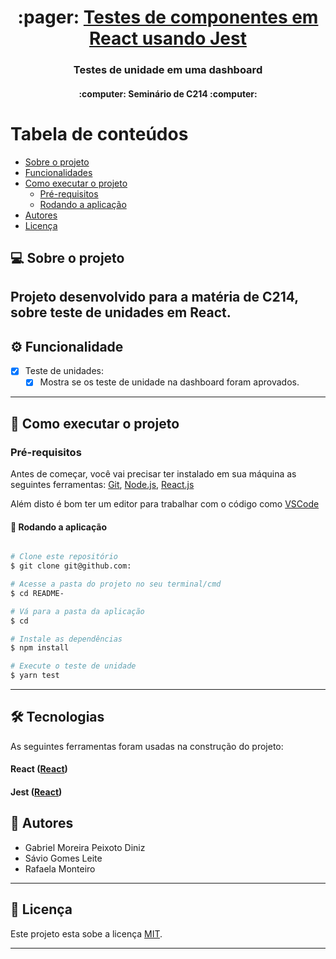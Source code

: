 

<h1 align="center">
     :pager: <a href="#" alt="Testes de componentes em React usando Jest"> Testes de componentes em React usando Jest </a>
</h1>

<h3 align="center">
   Testes de unidade em uma dashboard
</h3>

<h4 align="center">
	:computer: Seminário de C214 :computer:
</h4>

Tabela de conteúdos
=================
<!--ts-->
   * [Sobre o projeto](#-sobre-o-projeto)
   * [Funcionalidades](#-funcionalidades)
   * [Como executar o projeto](#-como-executar-o-projeto)
     * [Pré-requisitos](#pré-requisitos)
     * [Rodando a aplicação](#user-content--rodando-a-aplicação-web-frontend)
   * [Autores](#-autor)
   * [Licença](#user-content--licença)
<!--te-->


## 💻 Sobre o projeto

Projeto desenvolvido para a matéria de C214, sobre teste de unidades em React.
---

## ⚙️ Funcionalidade

- [x] Teste de unidades:
  - [x] Mostra se os teste de unidade na dashboard foram aprovados.
---


## 🚀 Como executar o projeto


### Pré-requisitos

Antes de começar, você vai precisar ter instalado em sua máquina as seguintes ferramentas:
[Git](https://git-scm.com), [Node.js](https://nodejs.org/en/), [React.js](https://pt-br.reactjs.org)

Além disto é bom ter um editor para trabalhar com o código como [VSCode](https://code.visualstudio.com/)


#### 🧭 Rodando a aplicação 

```bash

# Clone este repositório
$ git clone git@github.com:

# Acesse a pasta do projeto no seu terminal/cmd
$ cd README-

# Vá para a pasta da aplicação
$ cd

# Instale as dependências
$ npm install

# Execute o teste de unidade
$ yarn test


```

---

## 🛠 Tecnologias

As seguintes ferramentas foram usadas na construção do projeto:

#### **React**  ([React](https://reactjs.org/))
#### **Jest**  ([React](https://pt-br.reactjs.org/docs/testing.html))







## 🦸 Autores

- Gabriel Moreira Peixoto Diniz
- Sávio Gomes Leite
- Rafaela Monteiro

---

## 📝 Licença

Este projeto esta sobe a licença [MIT](./LICENSE).


---

